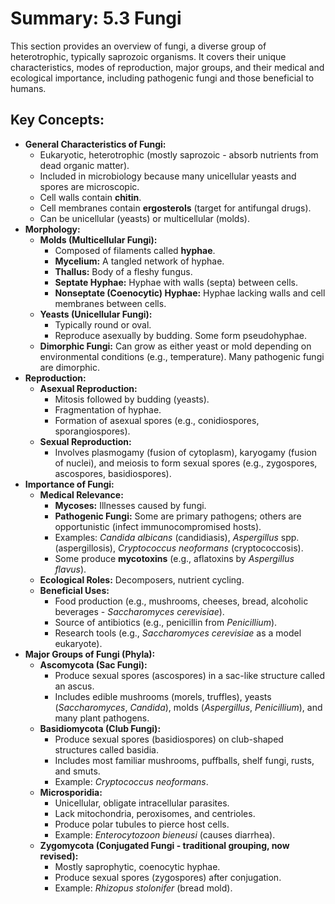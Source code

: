 # Summary: 5.3 Fungi

This section provides an overview of fungi, a diverse group of heterotrophic, typically saprozoic organisms. It covers their unique characteristics, modes of reproduction, major groups, and their medical and ecological importance, including pathogenic fungi and those beneficial to humans.

## Key Concepts:

*   **General Characteristics of Fungi:**
    *   Eukaryotic, heterotrophic (mostly saprozoic - absorb nutrients from dead organic matter).
    *   Included in microbiology because many unicellular yeasts and spores are microscopic.
    *   Cell walls contain **chitin**.
    *   Cell membranes contain **ergosterols** (target for antifungal drugs).
    *   Can be unicellular (yeasts) or multicellular (molds).
*   **Morphology:**
    *   **Molds (Multicellular Fungi):**
        *   Composed of filaments called **hyphae**.
        *   **Mycelium:** A tangled network of hyphae.
        *   **Thallus:** Body of a fleshy fungus.
        *   **Septate Hyphae:** Hyphae with walls (septa) between cells.
        *   **Nonseptate (Coenocytic) Hyphae:** Hyphae lacking walls and cell membranes between cells.
    *   **Yeasts (Unicellular Fungi):**
        *   Typically round or oval.
        *   Reproduce asexually by budding. Some form pseudohyphae.
    *   **Dimorphic Fungi:** Can grow as either yeast or mold depending on environmental conditions (e.g., temperature). Many pathogenic fungi are dimorphic.
*   **Reproduction:**
    *   **Asexual Reproduction:**
        *   Mitosis followed by budding (yeasts).
        *   Fragmentation of hyphae.
        *   Formation of asexual spores (e.g., conidiospores, sporangiospores).
    *   **Sexual Reproduction:**
        *   Involves plasmogamy (fusion of cytoplasm), karyogamy (fusion of nuclei), and meiosis to form sexual spores (e.g., zygospores, ascospores, basidiospores).
*   **Importance of Fungi:**
    *   **Medical Relevance:**
        *   **Mycoses:** Illnesses caused by fungi.
        *   **Pathogenic Fungi:** Some are primary pathogens; others are opportunistic (infect immunocompromised hosts).
        *   Examples: *Candida albicans* (candidiasis), *Aspergillus* spp. (aspergillosis), *Cryptococcus neoformans* (cryptococcosis).
        *   Some produce **mycotoxins** (e.g., aflatoxins by *Aspergillus flavus*).
    *   **Ecological Roles:** Decomposers, nutrient cycling.
    *   **Beneficial Uses:**
        *   Food production (e.g., mushrooms, cheeses, bread, alcoholic beverages - *Saccharomyces cerevisiae*).
        *   Source of antibiotics (e.g., penicillin from *Penicillium*).
        *   Research tools (e.g., *Saccharomyces cerevisiae* as a model eukaryote).
*   **Major Groups of Fungi (Phyla):**
    *   **Ascomycota (Sac Fungi):**
        *   Produce sexual spores (ascospores) in a sac-like structure called an ascus.
        *   Includes edible mushrooms (morels, truffles), yeasts (*Saccharomyces*, *Candida*), molds (*Aspergillus*, *Penicillium*), and many plant pathogens.
    *   **Basidiomycota (Club Fungi):**
        *   Produce sexual spores (basidiospores) on club-shaped structures called basidia.
        *   Includes most familiar mushrooms, puffballs, shelf fungi, rusts, and smuts.
        *   Example: *Cryptococcus neoformans*.
    *   **Microsporidia:**
        *   Unicellular, obligate intracellular parasites.
        *   Lack mitochondria, peroxisomes, and centrioles.
        *   Produce polar tubules to pierce host cells.
        *   Example: *Enterocytozoon bieneusi* (causes diarrhea).
    *   **Zygomycota (Conjugated Fungi - traditional grouping, now revised):**
        *   Mostly saprophytic, coenocytic hyphae.
        *   Produce sexual spores (zygospores) after conjugation.
        *   Example: *Rhizopus stolonifer* (bread mold).
